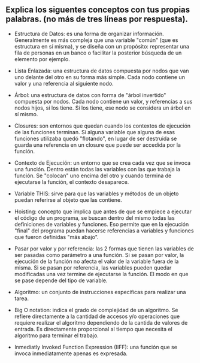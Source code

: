 ﻿## Explica los siguentes conceptos con tus propias palabras. (no más de tres líneas por respuesta).

* Estructura de Datos: es una forma de organizar información. Generalmente es más compleja que una variable "común" (que es estructura en sí misma), y se diseña con un propósito: representar una fila de personas en un banco o facilitar la posterior búsqueda de un elemento por ejemplo.

* Lista Enlazada: una estructura de datos compuesta por nodos que van uno delante del otro en su forma más simple. Cada nodo contiene un valor y una referencia al siguiente nodo.

* Árbol: una estructura de datos con forma de "árbol invertido" compuesta por nodos. Cada nodo contiene un valor, y referencias a sus nodos hijos, si los tiene. Si los tiene, ese nodo se considera un árbol en sí mismo.

* Closures: son entornos que quedan cuando los contextos de ejecución de las funciones terminan. Si alguna variable que alguna de esas funciones utilizaba quedó "flotando", en lugar de ser destruida se guarda una referencia en un closure que puede ser accedida por la función.

* Contexto de Ejecución: un entorno que se crea cada vez que se invoca una función. Dentro están todas las variables con las que trabaja la función. Se "colocan" uno encima del otro y cuando termina de ejecutarse la función, el contexto desaparece.

* Variable THIS: sirve para que las variables y métodos de un objeto puedan referirse al objeto que las contiene.

* Hoisting: concepto que implica que antes de que se empiece a ejecutar el código de un programa, se buscan dentro del mismo todas las definiciones de variables  y funciones. Eso permite que en la ejecución "final" del programa puedan hacerse referencias a variables y funciones que fueron definidas "más abajo".

* Pasar por valor y por referencia: las 2 formas que tienen las variables de ser pasadas como parámetro a una función. Si se pasan por valor, la ejecución de la función no afecta el valor de la variable fuera de la misma. Si se pasan por referencia, las variables pueden quedar modificadas una vez termine de ejecutarse la función. El modo en que se pase depende del tipo de variable.

* Algoritmo: un conjunto de instrucciones específicas para realizar una tarea.

* Big O notation: indica el grado de complejidad de un algoritmo. Se refiere directamente a la cantidad de accesos y/o operaciones que requiere realizar el algoritmo dependiendo de la cantida de valores de entrada. Es directamente proporcional al tiempo que necesita el algoritmo para terminar el trabajo.

* Inmediatly Invoked Function Expression (IIFF): una función que se invoca inmediatamente apenas es expresada.
